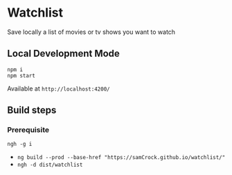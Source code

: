 # Watchlist

Save locally a list of movies or tv shows you want to watch

## Local Development Mode

```npm i```  
```npm start```  

Available at  `http://localhost:4200/`  


## Build steps

### Prerequisite
``` ngh -g i ```  

* ```ng build --prod --base-href "https://samCrock.github.io/watchlist/"```
* ```ngh -d dist/watchlist```